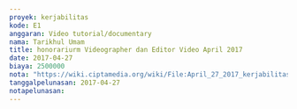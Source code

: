 ```yaml
---
proyek: kerjabilitas
kode: E1
anggaran: Video tutorial/documentary
nama: Tarikhul Umam
title: honorariurm Videographer dan Editor Video April 2017
date: 2017-04-27
biaya: 2500000
nota: "https://wiki.ciptamedia.org/wiki/File:April_27_2017_kerjabilitas_E1_videographer_tarichul912.jpg"
tanggalpelunasan: 2017-04-27
notapelunasan:
---
```

